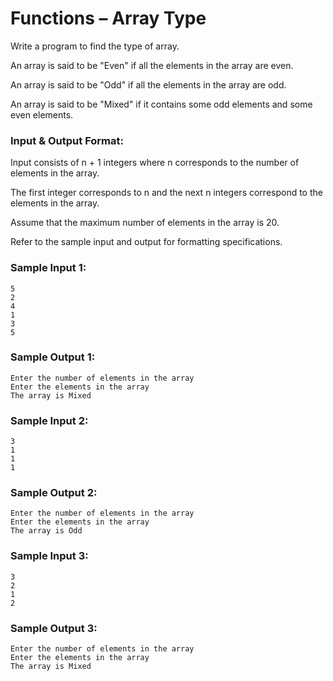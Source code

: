 # Functions – Array Type

Write a program to find the type of array.

An array is said to be "Even" if all the elements
in the array are even.

An array is said to be "Odd" if all the elements in
the array are odd.

An array is said to be "Mixed" if it contains some
odd elements and some even elements.

### Input & Output Format:

Input consists of n + 1 integers where n corresponds
to the number of elements in the array.

The first integer corresponds to n and the next n
integers correspond to the elements in the array.

Assume that the maximum number of elements in the array is 20.

Refer to the sample input and output for formatting specifications.

### Sample Input 1:

```
5
2
4
1
3
5
```

### Sample Output 1:

```
Enter the number of elements in the array
Enter the elements in the array
The array is Mixed
```

### Sample Input 2:

```
3
1
1
1
```

### Sample Output 2:

```
Enter the number of elements in the array
Enter the elements in the array
The array is Odd
```

### Sample Input 3:

```
3
2
1
2
```

### Sample Output 3:

```
Enter the number of elements in the array
Enter the elements in the array
The array is Mixed
```
